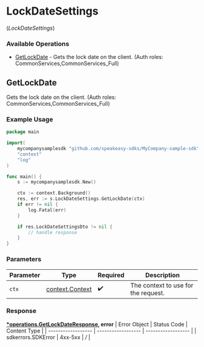 # LockDateSettings
(*LockDateSettings*)

### Available Operations

* [GetLockDate](#getlockdate) - Gets the lock date on the client. (Auth roles: CommonServices,CommonServices_Full)

## GetLockDate

Gets the lock date on the client. (Auth roles: CommonServices,CommonServices_Full)

### Example Usage

```go
package main

import(
	mycompanysamplesdk "github.com/speakeasy-sdks/MyCompany-sample-sdk"
	"context"
	"log"
)

func main() {
    s := mycompanysamplesdk.New()

    ctx := context.Background()
    res, err := s.LockDateSettings.GetLockDate(ctx)
    if err != nil {
        log.Fatal(err)
    }

    if res.LockDateSettingsDto != nil {
        // handle response
    }
}
```

### Parameters

| Parameter                                             | Type                                                  | Required                                              | Description                                           |
| ----------------------------------------------------- | ----------------------------------------------------- | ----------------------------------------------------- | ----------------------------------------------------- |
| `ctx`                                                 | [context.Context](https://pkg.go.dev/context#Context) | :heavy_check_mark:                                    | The context to use for the request.                   |


### Response

**[*operations.GetLockDateResponse](../../pkg/models/operations/getlockdateresponse.md), error**
| Error Object       | Status Code        | Content Type       |
| ------------------ | ------------------ | ------------------ |
| sdkerrors.SDKError | 4xx-5xx            | */*                |
